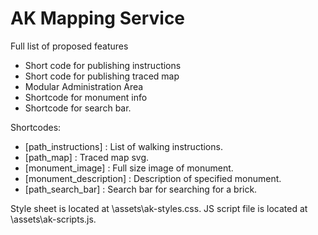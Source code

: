 # AK Mapping Service

Full list of proposed features
* Short code for publishing instructions
* Short code for publishing traced map
* Modular Administration Area
* Shortcode for monument info
* Shortcode for search bar.


Shortcodes:
* \[path_instructions] : List of walking instructions.
* \[path_map] : Traced map svg.
* \[monument_image] : Full size image of monument.
* \[monument_description] : Description of specified monument.
* \[path_search_bar] : Search bar for searching for a brick.

Style sheet is located at \assets\ak-styles.css.
JS script file is located at \assets\ak-scripts.js.




